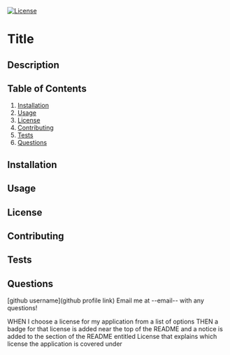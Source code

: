 [![License](https://img.shields.io/badge/License-Apache_2.0-blue.svg)](https://opensource.org/licenses/Apache-2.0)


# Title
## Description
## Table of Contents
1. [Installation](#installation)
2. [Usage](#usage)
3. [License](#license)
4. [Contributing](#contributing)
5. [Tests](#tests)
6. [Questions](#questions)
## Installation
## Usage
## License
## Contributing
## Tests
## Questions
[github username](github profile link)
Email me at --email-- with any questions!


WHEN I choose a license for my application from a list of options
THEN a badge for that license is added near the top of the README and a notice is added to the section of the README entitled License that explains which license the application is covered under